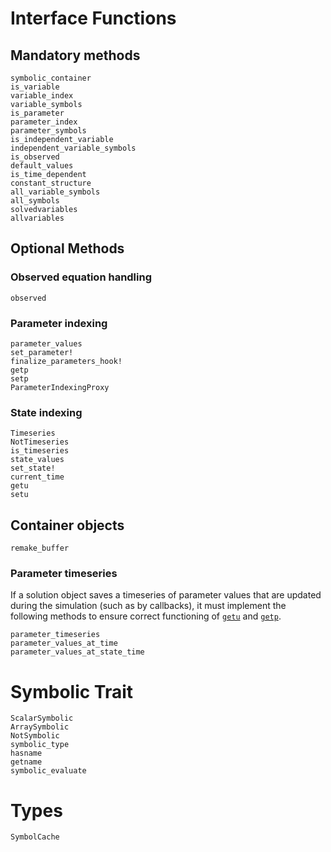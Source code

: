 # Interface Functions

## Mandatory methods

```@docs
symbolic_container
is_variable
variable_index
variable_symbols
is_parameter
parameter_index
parameter_symbols
is_independent_variable
independent_variable_symbols
is_observed
default_values
is_time_dependent
constant_structure
all_variable_symbols
all_symbols
solvedvariables
allvariables
```

## Optional Methods

### Observed equation handling

```@docs
observed
```

### Parameter indexing

```@docs
parameter_values
set_parameter!
finalize_parameters_hook!
getp
setp
ParameterIndexingProxy
```

### State indexing

```@docs
Timeseries
NotTimeseries
is_timeseries
state_values
set_state!
current_time
getu
setu
```

## Container objects

```@docs
remake_buffer
```

### Parameter timeseries

If a solution object saves a timeseries of parameter values that are updated during the
simulation (such as by callbacks), it must implement the following methods to ensure
correct functioning of [`getu`](@ref) and [`getp`](@ref).

```@docs
parameter_timeseries
parameter_values_at_time
parameter_values_at_state_time
```

# Symbolic Trait

```@docs
ScalarSymbolic
ArraySymbolic
NotSymbolic
symbolic_type
hasname
getname
symbolic_evaluate
```

# Types

```@docs
SymbolCache
```
